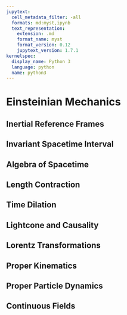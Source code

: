 ```yaml
---
jupytext:
  cell_metadata_filter: -all
  formats: md:myst,ipynb
  text_representation:
    extension: .md
    format_name: myst
    format_version: 0.12
    jupytext_version: 1.7.1
kernelspec:
  display_name: Python 3
  language: python
  name: python3
---
```


# Einsteinian Mechanics

## Inertial Reference Frames

## Invariant Spacetime Interval

## Algebra of Spacetime

## Length Contraction

## Time Dilation

## Lightcone and Causality

## Lorentz Transformations

## Proper Kinematics

## Proper Particle Dynamics

## Continuous Fields
